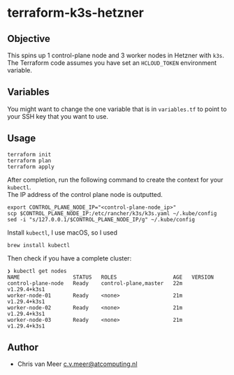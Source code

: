 # terraform-k3s-hetzner

## Objective

This spins up 1 control-plane node and 3 worker nodes in Hetzner with `k3s`.  
The Terraform code assumes you have set an `HCLOUD_TOKEN` environment variable.

## Variables

You might want to change the one variable that is in `variables.tf` to point to
your SSH key that you want to use.

## Usage

```shell
terraform init
terraform plan
terraform apply
```

After completion, run the following command to create the context for your `kubectl`.  
The IP address of the control plane node is outputted.

```shell
export CONTROL_PLANE_NODE_IP="<control-plane-node_ip>"
scp $CONTROL_PLANE_NODE_IP:/etc/rancher/k3s/k3s.yaml ~/.kube/config
sed -i "s/127.0.0.1/$CONTROL_PLANE_NODE_IP/g" ~/.kube/config
```

Install `kubectl`, I use macOS, so I used

```shell
brew install kubectl
```

Then check if you have a complete cluster:

```shell
❯ kubectl get nodes
NAME                 STATUS   ROLES                  AGE   VERSION
control-plane-node   Ready    control-plane,master   22m   v1.29.4+k3s1
worker-node-01       Ready    <none>                 21m   v1.29.4+k3s1
worker-node-02       Ready    <none>                 21m   v1.29.4+k3s1
worker-node-03       Ready    <none>                 21m   v1.29.4+k3s1
```

## Author

- Chris van Meer <c.v.meer@atcomputing.nl>
